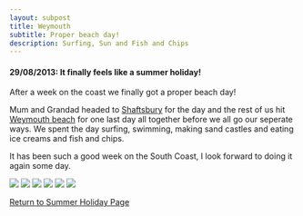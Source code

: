 ```yaml
---
layout: subpost
title: Weymouth
subtitle: Proper beach day!
description: Surfing, Sun and Fish and Chips
---
```


<h4>29/08/2013: It finally feels like a summer holiday!</h4>

After a week on the coast we finally got a proper beach day!

Mum and Grandad headed to <a target="_blank" href="http://shaftesburytourism.co.uk/">Shaftsbury</a> for the day and the rest of us hit <a target="_blank" href="https://www.visit-dorset.com/explore/towns/weymouth">Weymouth beach</a> for one last day all together before we all go our seperate ways. We spent the day surfing, swimming, making sand castles and eating ice creams and fish and chips.

It has been such a good week on the South Coast, I look forward to doing it again some day.

<img src="https://adventuresofthetravellingtwins.com/Photos/2013-08-29-Weymouth/day11-min.JPG" class="image1">
<img src="https://adventuresofthetravellingtwins.com/Photos/2013-08-29-Weymouth/day12-min.JPG" class="image1">
<img src="https://adventuresofthetravellingtwins.com/Photos/2013-08-29-Weymouth/day13-min.JPG" class="image1">
<img src="https://adventuresofthetravellingtwins.com/Photos/2013-08-29-Weymouth/day14-min.JPG" class="image1">
<img src="https://adventuresofthetravellingtwins.com/Photos/2013-08-29-Weymouth/day15-min.JPG" class="image1">
<img src="https://adventuresofthetravellingtwins.com/Photos/2013-08-29-Weymouth/day16-min.JPG" class="image1">

<a href="https://adventuresofthetravellingtwins.com/2013/08/24/familysummerholiday/">Return to Summer Holiday Page</a>
